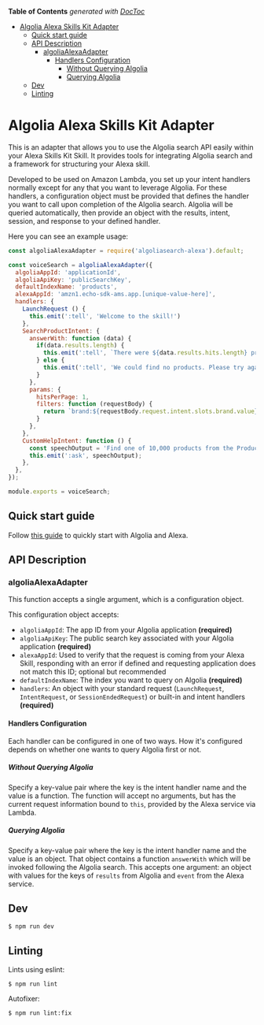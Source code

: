 <!-- START doctoc generated TOC please keep comment here to allow auto update -->
<!-- DON'T EDIT THIS SECTION, INSTEAD RE-RUN doctoc TO UPDATE -->
**Table of Contents**  *generated with [DocToc](https://github.com/thlorenz/doctoc)*

- [Algolia Alexa Skills Kit Adapter](#algolia-alexa-skills-kit-adapter)
  - [Quick start guide](#quick-start-guide)
  - [API Description](#api-description)
    - [algoliaAlexaAdapter](#algoliaalexaadapter)
      - [Handlers Configuration](#handlers-configuration)
        - [Without Querying Algolia](#without-querying-algolia)
        - [Querying Algolia](#querying-algolia)
  - [Dev](#dev)
  - [Linting](#linting)

<!-- END doctoc generated TOC please keep comment here to allow auto update -->

# Algolia Alexa Skills Kit Adapter

This is an adapter that allows you to use the Algolia search API easily within your Alexa Skills Kit Skill. It provides tools for integrating Algolia search and a framework for structuring your Alexa skill.

Developed to be used on Amazon Lambda, you set up your intent handlers normally except for any that you want to leverage Algolia. For these handlers, a configuration object must be provided that defines the handler you want to call upon completion of the Algolia search. Algolia will be queried automatically, then provide an object with the results, intent, session, and response to your defined handler.

Here you can see an example usage:

```javascript
const algoliaAlexaAdapter = require('algoliasearch-alexa').default;

const voiceSearch = algoliaAlexaAdapter({
  algoliaAppId: 'applicationId',
  algoliaApiKey: 'publicSearchKey',
  defaultIndexName: 'products',
  alexaAppId: 'amzn1.echo-sdk-ams.app.[unique-value-here]',
  handlers: {
    LaunchRequest () {
      this.emit(':tell', 'Welcome to the skill!')
    },
    SearchProductIntent: {
      answerWith: function (data) {
        if(data.results.length) {
          this.emit(':tell', `There were ${data.results.hits.length} products found.`);
        } else {
          this.emit(':tell', 'We could find no products. Please try again.');
        }
      },
      params: {
        hitsPerPage: 1,
        filters: function (requestBody) {
          return `brand:${requestBody.request.intent.slots.brand.value}`;
        }
      },
    },
    CustomHelpIntent: function () {
      const speechOutput = 'Find one of 10,000 products from the Product Store, powered by Algolia.';
      this.emit(':ask', speechOutput);
    },
  },
});

module.exports = voiceSearch;
```

## Quick start guide

Follow [this guide](quickstart.md) to quickly start with Algolia and Alexa.

## API Description

### algoliaAlexaAdapter

This function accepts a single argument, which is a configuration object.

This configuration object accepts:
 - `algoliaAppId`: The app ID from your Algolia application **(required)**
 - `algoliaApiKey`: The public search key associated with your Algolia application **(required)**
 - `alexaAppId`: Used to verify that the request is coming from your Alexa Skill, responding with an error if defined and requesting application does not match this ID; optional but recommended
 - `defaultIndexName`: The index you want to query on Algolia **(required)**
 - `handlers`: An object with your standard request (`LaunchRequest`, `IntentRequest`, or `SessionEndedRequest`) or built-in and intent handlers **(required)**

#### Handlers Configuration

Each handler can be configured in one of two ways. How it's configured depends on whether one wants to query Algolia first or not.

##### Without Querying Algolia

Specify a key-value pair where the key is the intent handler name and the value is a function. The function will accept no arguments, but has the current request information bound to `this`, provided by the Alexa service via Lambda.

##### Querying Algolia

Specify a key-value pair where the key is the intent handler name and the value is an object. That object contains a function `answerWith` which will be invoked following the Algolia search. This accepts one argument: an object with values for the keys of `results` from Algolia and `event` from the Alexa service.

## Dev

```
$ npm run dev
```

## Linting

Lints using eslint:

```
$ npm run lint
```

Autofixer:

```
$ npm run lint:fix
```

